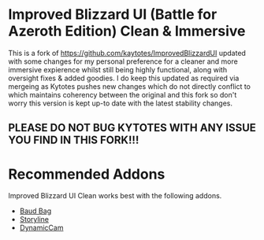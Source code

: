 Improved Blizzard UI (Battle for Azeroth Edition)
Clean & Immersive
====================

This is a fork of https://github.com/kaytotes/ImprovedBlizzardUI updated with some changes for my personal preference for a cleaner and more immersive expierence whilst still being highly functional, along with oversight fixes & added goodies. I do keep this updated as required via mergeing as Kytotes pushes new changes which do not directly conflict to which maintains coherency between the original and this fork so don't worry this version is kept up-to date with the latest stability changes.
## PLEASE DO NOT BUG KYTOTES WITH ANY ISSUE YOU FIND IN THIS FORK!!!



# Recommended Addons
Improved Blizzard UI Clean works best with the following addons.

* [Baud Bag](https://www.curseforge.com/wow/addons/baud-bag)
* [Storyline](https://wow.curseforge.com/projects/storyline)
* [DynamicCam](https://wow.curseforge.com/projects/dynamiccam)
